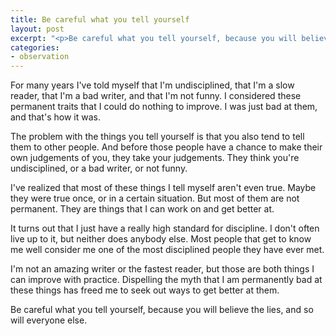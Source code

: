 ```yaml
---
title: Be careful what you tell yourself
layout: post
excerpt: "<p>Be careful what you tell yourself, because you will believe the lies, and so will everyone else.</p>"
categories:
- observation
---
```


For many years I've told myself that I'm undisciplined, that I'm a slow reader, that I'm a bad writer, and that I'm not funny. I considered these permanent traits that I could do nothing to improve. I was just bad at them, and that's how it was.

The problem with the things you tell yourself is that you also tend to tell them to other people. And before those people have a chance to make their own judgements of you, they take your judgements. They think you're undisciplined, or a bad writer, or not funny.

I've realized that most of these things I tell myself aren't even true. Maybe they were true once, or in a certain situation. But most of them are not permanent. They are things that I can work on and get better at.

It turns out that I just have a really high standard for discipline. I don't often live up to it, but neither does anybody else. Most people that get to know me well consider me one of the most disciplined people they have ever met.

I'm not an amazing writer or the fastest reader, but those are both things I can improve with practice. Dispelling the myth that I am permanently bad at these things has freed me to seek out ways to get better at them.

Be careful what you tell yourself, because you will believe the lies, and so will everyone else.
